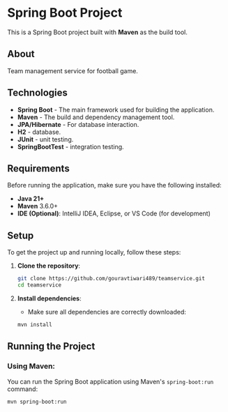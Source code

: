 # Spring Boot Project

This is a Spring Boot project built with **Maven** as the build tool.

## About

Team management service for football game. 

## Technologies

- **Spring Boot** - The main framework used for building the application.
- **Maven** - The build and dependency management tool.
- **JPA/Hibernate** - For database interaction.
- **H2** - database.
- **JUnit** - unit testing.
- **SpringBootTest** - integration testing.

## Requirements

Before running the application, make sure you have the following installed:

- **Java 21+**
- **Maven** 3.6.0+
- **IDE (Optional)**: IntelliJ IDEA, Eclipse, or VS Code (for development)

## Setup

To get the project up and running locally, follow these steps:

1. **Clone the repository**:
    ```bash
    git clone https://github.com/gouravtiwari489/teamservice.git
    cd teamservice
    ```

3. **Install dependencies**:
    - Make sure all dependencies are correctly downloaded:
    ```bash
    mvn install
    ```

## Running the Project

### Using Maven:

You can run the Spring Boot application using Maven's `spring-boot:run` command:

```bash
mvn spring-boot:run